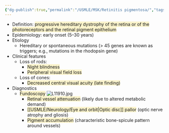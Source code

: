 ```yaml
---
{"dg-publish":true,"permalink":"/USMLE/MSK/Retinitis pigmentosa/","tags":["t1"]}
---
```


- Definition: <span style="background:rgba(240, 200, 0, 0.2)">progressive hereditary dystrophy of the retina or of the photoreceptors and the retinal pigment epithelium</span>
- Epidemiology: early onset (5–30 years)
- Etiology
	- Hereditary or spontaneous mutations (> 45 genes are known as triggers; e.g., mutations in the rhodopsin gene)
- Clinical features
	- Loss of rods:
		- <span style="background:rgba(240, 200, 0, 0.2)">Night blindness</span>
		- <span style="background:rgba(240, 200, 0, 0.2)">Peripheral visual field loss</span>
	- Loss of cones:
		- <span style="background:rgba(240, 200, 0, 0.2)">Decreased central visual acuity (late finding)</span>
- Diagnostics
	- <span style="background:rgba(240, 200, 0, 0.2)">Fundoscopy</span> ![L11910.jpg](/img/user/appendix/L11910.jpg)
		- <span style="background:rgba(240, 200, 0, 0.2)">Retinal vessel attenuation</span> (likely due to altered metabolic demand)
		- <span style="background:rgba(240, 200, 0, 0.2)">[[USMLE/Neurology/Eye and orbit\|Optic disc]] pallor</span> (optic nerve atrophy and gliosis)
		- <span style="background:rgba(240, 200, 0, 0.2)">Pigment accumulation</span> (characteristic bone-spicule pattern around vessels)
